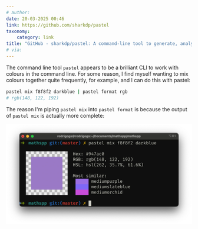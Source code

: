 ```yaml
---
# author:
date: 20-03-2025 00:46
link: https://github.com/sharkdp/pastel
taxonomy:
    category: link
title: "GitHub - sharkdp/pastel: A command-line tool to generate, analyze, convert and manipulate colors"
# via:
---
```


The command line tool `pastel` appears to be a brilliant CLI to work with colours in the command line.
For some reason, I find myself wanting to mix colours together quite frequently, for example, and I can do this with pastel:

```bash
pastel mix f8f8f2 darkblue | pastel format rgb
# rgb(148, 122, 192)
```

The reason I'm piping `pastel mix` into `pastel format` is because the output of `pastel mix` is actually more complete:

![Screenshot of my terminal after running the command `pastel mix f8f8f2 darkblue`, showing a rectangle on the screen with the resulting colour, while also displaying the hex, RGB, and HSL, values of that colour, together with the 3 most similar named colours.](_screenshot.webp "Output of `pastel mix`.")
